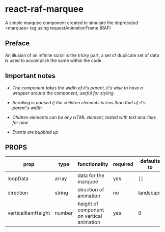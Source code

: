 # react-raf-marquee
A simple marquee component created to simulate the deprecated &lt;marquee> tag using requestAnimationFrame (RAF)

## Preface
An illusion of an infinite scroll is the tricky part, a set of duplicate set of data is used to accomplish the same within the code.

## Important notes
- *The component takes the width of it's parent, it's wise to have a wrapper around the component, useful for styling*


- *Scrolling is paused if the children elements is less than that of it's parent's width*

- *Chidren elements can be any HTML element, tested with text and links for now*

- *Events are bubbled up*


## PROPS

| prop | type | functionality | required | defaults to |
| --- | --- | --- | --- | --- |
| loopData | array | data for the marquee | yes | `[]` |
| direction | string | direction of animation | no | landscape |
| verticalItemHeight | number | height of component on vertical animation | yes | 0 |



